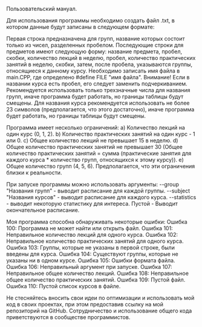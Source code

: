 Пользовательский мануал.

Для использования программы необходимо создать файл .txt, в котором данные будут записаны в следующем формате:

Первая строка предназначена для групп, название которых состоит только из чисел, разделенных пробелом.
Последующие строки для предметов имеют следующую форму: название предмета, пробел, скобки, количество лекций в неделю, пробел, количество практических занятий в неделю, скобки,
затем, после пробела, указываются группы, относящиеся к данному курсу.
Необходимо записать имя файла в main.CPP, где определено #define FILE "имя файла".
Внимание! Если в названии курса есть пробел, его следует заменить подчеркиванием.
Рекомендуется использовать только трехзначные числа для названия групп, иначе программа будет работать, но границы таблицы будут смещены.
Для названия курса рекомендуется использовать не более 23 символов (предполагается, что этого достаточно), иначе программа будет работать, но границы таблицы будут смещены.

Программа имеет несколько ограничений:
a) Количество лекций на один курс (0, 1, 2).
b) Количество практических занятий на один курс - 1 или 0.
c) Общее количество лекций не превышает 15 в неделю.
d) Общее количество практических занятий не превышает 30 (Общее количество практических занятий = сумма (практические занятия для каждого курса * количество групп, относящихся к этому курсу)).
e) Общее количество групп (4, 5, 6).
Предполагается, что эти ограничения близки к реальности.

При запуске программы можно использовать аргументы:
--group "Названия групп" - выводит расписание для каждой группы.
--subject "Названия курсов" - выводит расписание для каждого курса.
--statistics - выводит некоторую статистику для интереса.
Пустой - Выводит окончательное расписание.

Моя программа способна обнаруживать некоторые ошибки:
Ошибка 100: Программа не может найти или открыть файл.
Ошибка 101: Неправильное количество лекций для одного курса.
Ошибка 102: Неправильное количество практических занятий для одного курса.
Ошибка 103: Группы, которые не указаны в первой строке, были введены для курса.
Ошибка 104: Существуют группы, которые не указаны ни в одном курсе.
Ошибка 105: Ошибки формата файла.
Ошибка 106: Неправильный аргумент при запуске.
Ошибка 107: Неправильное общее количество лекций.
Ошибка 108: Неправильное общее количество практических занятий.
Ошибка 109: Пустой файл.
Ошибка 110: Пустой список курсов в файле.

Не стесняйтесь вносить свои идеи по оптимизации и использовать мой код в своих проектах, при этом предоставив ссылку на мой репозиторий на GitHub. 
Сотрудничество и использование общего кода приветствуются в сообществе программистов.
